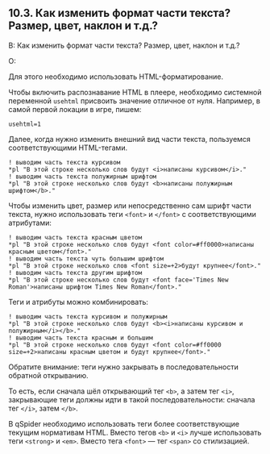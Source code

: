 ## 10.3. Как изменить формат части текста? Размер, цвет, наклон и т.д.?
<!-- [:faq_10_03] -->
В: Как изменить формат части текста? Размер, цвет, наклон и т.д.?

О:

Для этого необходимо использовать HTML-форматирование.

Чтобы включить распознавание HTML в плеере, необходимо системной переменной `usehtml` присвоить значение отличное от нуля. Например, в самой первой локации в игре, пишем:
```qsp
usehtml=1
```
Далее, когда нужно изменить внешний вид части текста, пользуемся соответствующими HTML-тегами.
```qsp
! выводим часть текста курсивом
*pl "В этой строке несколько слов будут <i>написаны курсивом</i>."
! выводим часть текста полужирным шрифтом
*pl "В этой строке несколько слов будут <b>написаны полужирным шрифтом</b>."
```
Чтобы изменить цвет, размер или непосредственно сам шрифт части текста, нужно использовать теги `<font>` и `</font>` с соответствующими атрибутами:
```qsp
! выводим часть текста красным цветом
*pl "В этой строке несколько слов будут <font color=#ff0000>написаны красным цветом</font>."
! выводим часть текста чуть большим шрифтом
*pl "В этой строке несколько слов <font size=+2>будут крупнее</font>."
! выводим часть текста другим шрифтом
*pl "В этой строке несколько слов будут <font face='Times New Roman'>написаны шрифтом Times New Roman</font>."
```
Теги и атрибуты можно комбинировать:
```qsp
! выводим часть текста курсивом и полужирным
*pl "В этой строке несколько слов будут <b><i>написаны курсивом и полужирным</i></b>."
! выводим часть текста красным и большим
*pl "В этой строке несколько слов будут <font color=#ff0000 size=+2>написаны красным цветом и будут крупнее</font>."
```
Обратите внимание: теги нужно закрывать в последовательности обратной открыванию.

То есть, если сначала шёл открывающий тег `<b>`, а затем тег `<i>`, закрывающие теги должны идти в такой последовательности: сначала тег `</i>`, затем `</b>`.

В qSpider необходимо использовать теги более соответствующие текущим нормативам HTML. Вместо тегов `<b>` и `<i>` лучше использовать теги `<strong>` и `<em>`. Вместо тега `<font>` — тег `<span>` со стилизацией.
